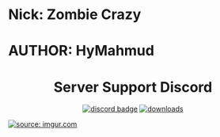 # Nick: Zombie Crazy
# AUTHOR: HyMahmud

<h1 align = "center">
	Server Support Discord
</h1>

<div align="center">

[![discord badge](https://img.shields.io/discord/973507705689997322?label=discord&color=9089DA&logo=discord&style=for-the-badge)](https://discord.gg/E5myyEy5AN)
[![downloads](https://img.shields.io/github/downloads/HyMahmud/Zombie-Crazy/total?label=downloads&color=208a19&logo=github&style=for-the-badge)](https://github.com/HyMahmud/Zombie-Crazy/releases)
</div>
<a href="https://i.imgur.com/QhNp2TO.png"><img src="https://i.imgur.com/QhNp2TO.png" title="source: imgur.com" /></a>
